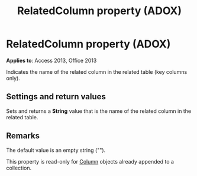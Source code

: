 ﻿---
title: RelatedColumn property (ADOX)
TOCTitle: RelatedColumn property (ADOX)
ms:assetid: aaa20945-e2f2-a93f-e23a-7a0cfdc9641a
ms:mtpsurl: https://msdn.microsoft.com/library/JJ249791(v=office.15)
ms:contentKeyID: 48546955
ms.date: 09/18/2015
mtps_version: v=office.15
---

# RelatedColumn property (ADOX)


**Applies to**: Access 2013, Office 2013

Indicates the name of the related column in the related table (key columns only).

## Settings and return values

Sets and returns a **String** value that is the name of the related column in the related table.

## Remarks

The default value is an empty string ("").

This property is read-only for [Column](column-object-adox.md) objects already appended to a collection.

